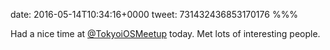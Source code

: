 date: 2016-05-14T10:34:16+0000
tweet: 731432436853170176
%%%

Had a nice time at [@TokyoiOSMeetup](https://twitter.com/TokyoiOSMeetup) today. Met lots of interesting people.
